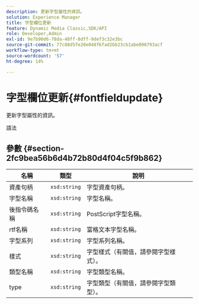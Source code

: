 ```yaml
---
description: 更新字型屬性的資訊。
solution: Experience Manager
title: 字型欄位更新
feature: Dynamic Media Classic,SDK/API
role: Developer,Admin
exl-id: 9e7b90d6-78da-48ff-8dff-9def3c32e3bc
source-git-commit: 77c88d5fe20e048f6fad2bb23cb1abe090793acf
workflow-type: tm+mt
source-wordcount: '57'
ht-degree: 14%

---
```


# 字型欄位更新{#fontfieldupdate}

更新字型屬性的資訊。

語法

## 參數 {#section-2fc9bea56b6d4b72b80d4f04c5f9b862}

| 名稱 | 類型 | 說明 |
|---|---|---|
| 資產句柄 | `xsd:string` | 字型資產句柄。 |
| 字型名稱 | `xsd:string` | 字型名稱。 |
| 後指令碼名稱 | `xsd:string` | PostScript字型名稱。 |
| rtf名稱 | `xsd:string` | 富格文本字型名稱。 |
| 字型系列 | `xsd:string` | 字型系列名稱。 |
| 樣式 | `xsd:string` | 字型樣式（有關值，請參閱字型樣式）。 |
| 類型名稱 | `xsd:string` | 字型類型名稱。 |
| type | `xsd:string` | 字型類型（有關值，請參閱字型類型）。 |
